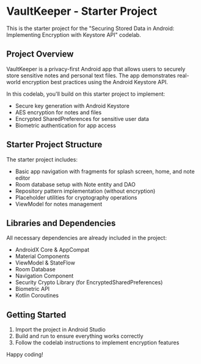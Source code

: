 # VaultKeeper - Starter Project

This is the starter project for the "Securing Stored Data in Android: Implementing Encryption with Keystore API" codelab.

## Project Overview

VaultKeeper is a privacy-first Android app that allows users to securely store sensitive notes and personal text files. The app demonstrates real-world encryption best practices using the Android Keystore API.

In this codelab, you'll build on this starter project to implement:

- Secure key generation with Android Keystore
- AES encryption for notes and files
- Encrypted SharedPreferences for sensitive user data
- Biometric authentication for app access

## Starter Project Structure

The starter project includes:

- Basic app navigation with fragments for splash screen, home, and note editor
- Room database setup with Note entity and DAO
- Repository pattern implementation (without encryption)
- Placeholder utilities for cryptography operations
- ViewModel for notes management

## Libraries and Dependencies

All necessary dependencies are already included in the project:

- AndroidX Core & AppCompat
- Material Components
- ViewModel & StateFlow
- Room Database
- Navigation Component
- Security Crypto Library (for EncryptedSharedPreferences)
- Biometric API
- Kotlin Coroutines

## Getting Started

1. Import the project in Android Studio
2. Build and run to ensure everything works correctly
3. Follow the codelab instructions to implement encryption features

Happy coding! 